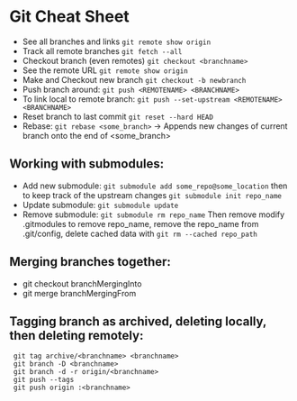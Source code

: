 # Git Cheat Sheet

* See all branches and links `git remote show origin`
* Track all remote branches `git fetch --all`
* Checkout branch (even remotes) `git checkout <branchname>`
* See the remote URL `git remote show origin`
* Make and Checkout new branch `git checkout -b newbranch`
* Push branch around: `git push <REMOTENAME> <BRANCHNAME>`
* To link local to remote branch: `git push --set-upstream <REMOTENAME> <BRANCHNAME>`
* Reset branch to last commit `git reset --hard HEAD`
* Rebase: `git rebase <some_branch>` -> Appends new changes of current branch onto the end of <some_branch>

## Working with submodules: 
* Add new submodule: `git submodule add some_repo@some_location` then to keep track of the upstream changes `git submodule init repo_name`
* Update submodule: `git submodule update`
* Remove submodule: `git submodule rm repo_name` Then remove modify .gitmodules to remove repo_name, remove the repo_name from .git/config, delete cached data with `git rm --cached repo_path`

## Merging branches together: 
* git checkout branchMergingInto
* git merge branchMergingFrom

## Tagging branch as archived, deleting locally, then deleting remotely:
```
 git tag archive/<branchname> <branchname>
 git branch -D <branchname>
 git branch -d -r origin/<branchname>
 git push --tags
 git push origin :<branchname>
```
